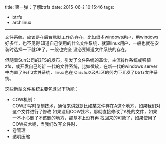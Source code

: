 title: 第一弹：了解btrfs
date: 2015-06-2 10:15:46
tags: 
- btrfs
- archlinux
---
文件系统，应该是在后台默默工作的存在，比如很多windows用户，用windows好多年，也不见得
知道自己使用的什么文件系统，就算linux用户，一般也就在安装时选择一下就OK了，一般也完全
没必要知道文件系统的存在。

但随着Sun公司的ZFS的发布，引发了文件系统的革命，主流操作系统或移植zfs，或开发自己的新
一代的文件系统，比如微软，在新一代的windows server中内置了ReFS文件系统，linux也在
Oracle以及社区的努力下开发了btrfs文件系统。

这些新型文件系统主要包含以下功能：
- COW机制：  
COW即写时复制技术，通俗来讲就是比如某文件存在A这个地方，如果我们对这个文件进行了修改
如果没用COW技术，那就直接修改了A处的文件，如果一不小心删了不该删的地方，那基本上没有再
找回来的可能了，如果使用了COW技术呢，当我们改写文件时，
- 卷管理
- 透明压缩

